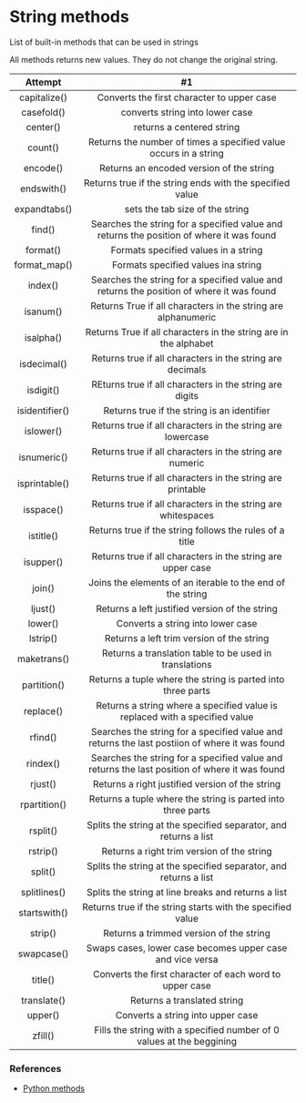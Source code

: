 # String methods

List of built-in methods that can be used in strings

All methods returns new values. They do not change the original string.

| Attempt | #1 |
| :---: | :---: |
|capitalize()  | Converts the first character to upper case |
| casefold() | converts string into lower case |
|center()  | returns a centered string |
| count() | Returns the number of times a specified value occurs in a string |
|encode()  | Returns an encoded version of the string |
|endswith()  |  Returns true if the string ends with the specified value|
|expandtabs()  |sets the tab size of the string  |
|find()  |  Searches the string for a specified value and returns the position of where it was found
|format()  | Formats specified values in a string |
|format_map()  |  Formats specified values ina string|
|index()  |  Searches the string for a specified value and returns the position of where it was found|
|isanum()  | Returns True if all characters in the string are alphanumeric|
| isalpha()  |  Returns True if all characters in the string are in the alphabet|
|isdecimal()  |  Returns true if all characters in the string are decimals|
|isdigit()  |REturns true if all characters in the string are digits  |
|isidentifier()  |  Returns true if the string is an identifier|
|islower()  |  Returns true if all characters in the string are lowercase|
|isnumeric()  |Returns true if all characters in the string are numeric  |
|isprintable()  |Returns true if all characters in the string are printable  |
|isspace()  |  Returns true if all characters in the string are whitespaces|
|istitle()  |  Returns true if the string follows the rules of a title|
|isupper()  |  Returns true if all characters in the string are upper case|
|join()  | Joins the elements of an iterable to the end of the string|
|ljust()  |  Returns a left justified version of the string|
|lower()  |  Converts a string into lower case|
|lstrip()  | Returns a left trim version of the string |
|maketrans()  |  Returns a translation table to be used in translations|
|partition()  |  Returns a tuple where the string is parted into three parts|
|replace()  | Returns a string where a specified value is replaced with a specified value |
|rfind()  |  Searches the string for a specified value and returns the last postiion of where it was found|
|rindex()  |  Searches the string for a specified value and returns the last position of where it was found|
|rjust()  | Returns a right justified version of the string |
|rpartition()  |  Returns a tuple where the string is parted into three parts|
|rsplit()  |  Splits the string at the specified separator, and returns a list|
|rstrip()  |  Returns a right trim version of the string|
|split()  |  Splits the string at the specified separator, and returns a list|
|splitlines()  |  Splits the string at line breaks and returns a list|
|startswith()  | Returns true if the string starts with the specified value |
|strip()  |  Returns a trimmed version of the string|
|swapcase()  |Swaps cases, lower case becomes upper case and vice versa  |
|title()  | Converts the first character of each word to upper case |
|translate()  | Returns a translated string |
|upper()  |  Converts a string into upper case|
|zfill()  |  Fills the string with a specified number of 0 values at the beggining|

### References
- [Python methods](https://www.w3schools.com/python/python_strings_methods.asp)
